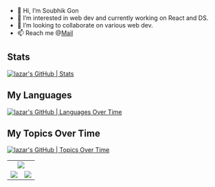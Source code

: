 - 👋 Hi, I’m Soubhik Gon
- 👀 I’m interested in web dev  and currently working on React and DS.
- 💞️ I’m looking to collaborate on various web dev.
- 📫 Reach me @<a href="mailto:b422056@iiit-bh.ac.in">Mail</a>

## Stats

[![lazar's GitHub | Stats](https://stats.quine.sh/lazar/github?theme=dark)](https://quine.sh)

## My Languages

[![lazar's GitHub | Languages Over Time](https://stats.quine.sh/lazar/languages-over-time?theme=dark)](https://quine.sh)

## My Topics Over Time

[![lazar's GitHub | Topics Over Time](https://stats.quine.sh/lazar/topics-over-time?theme=light)](https://quine.sh)


<table align="center">
  <tr>
    <td colspan="2" align="center"><img src="https://github-readme-activity-graph.cyclic.app/graph?username=mogulcoder26&theme=xcode&hide_border=false&area=true&custom_title=Github%20Contribution%20Graph"></td>
  </tr>
  <tr>
    <td align="center"><img src="https://github-readme-stats.vercel.app/api?username=mogulcoder26&show_icons=true&theme=dark&locale=en"/></td>
    <td align="center"><img src="https://github-readme-stats.vercel.app/api/top-langs?username=mogulcoder26&show_icons=true&theme=dark&locale=en&layout=compact"/></td>
  </tr>
</table>
